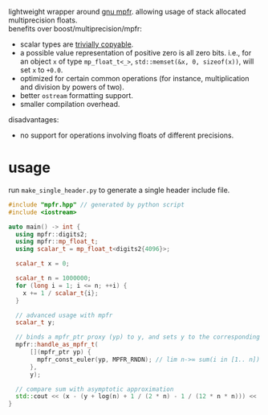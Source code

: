 lightweight wrapper around [gnu mpfr](https://www.mpfr.org/). allowing usage of stack allocated multiprecision floats.  
benefits over boost/multiprecision/mpfr:
  - scalar types are [trivially copyable](https://en.cppreference.com/w/cpp/named_req/TriviallyCopyable).
  - a possible value representation of positive zero is all zero bits. i.e., for an object `x` of type `mp_float_t<_>`, `std::memset(&x, 0, sizeof(x))`, will set `x` to `+0.0`.
  - optimized for certain common operations (for instance, multiplication and division by powers of two).
  - better `ostream` formatting support.
  - smaller compilation overhead.
 
disadvantages:
  - no support for operations involving floats of different precisions.

# usage
run `make_single_header.py` to generate a single header include file.

```cpp
#include "mpfr.hpp" // generated by python script
#include <iostream>

auto main() -> int {
  using mpfr::digits2;
  using mpfr::mp_float_t;
  using scalar_t = mp_float_t<digits2{4096}>;

  scalar_t x = 0;

  scalar_t n = 1000000;
  for (long i = 1; i <= n; ++i) {
    x += 1 / scalar_t{i};
  }

  // advanced usage with mpfr
  scalar_t y;

  // binds a mpfr_ptr proxy (yp) to y, and sets y to the corresponding value
  mpfr::handle_as_mpfr_t(
      [](mpfr_ptr yp) {
        mpfr_const_euler(yp, MPFR_RNDN); // lim n->∞ sum(i in [1.. n]) 1/i
      },
      y);

  // compare sum with asymptotic approximation
  std::cout << (x - (y + log(n) + 1 / (2 * n) - 1 / (12 * n * n))) << '\n';
}
```
